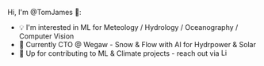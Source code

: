 
Hi, I'm @TomJames 👋:

- 💡 I'm interested in ML for Meteology / Hydrology / Oceanography / Computer Vision 
- 🧊 Currently CTO @ Wegaw - Snow & Flow with AI for Hydrpower & Solar 
- 🤙 Up for contributing to ML & Climate projects - reach out via <a href="https://www.linkedin.com/in/thomas-j-393969162/"><img src="https://upload.wikimedia.org/wikipedia/commons/8/81/LinkedIn_icon.svg" alt="LinkedIn" width="15" height="15"></a>
